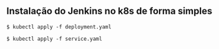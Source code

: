 ## Instalação do Jenkins no k8s de forma simples
```
$ kubectl apply -f deployment.yaml
```

```
$ kubectl apply -f service.yaml
```
